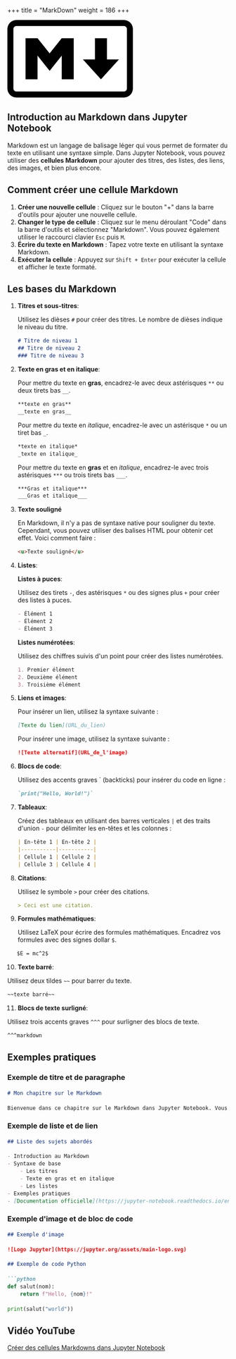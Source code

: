 +++
title = "MarkDown"
weight = 186
+++

![Markdown](markdown.png)

## Introduction au Markdown dans Jupyter Notebook

Markdown est un langage de balisage léger qui vous permet de formater du texte en utilisant une syntaxe simple. Dans Jupyter Notebook, vous pouvez utiliser des **cellules Markdown** pour ajouter des titres, des listes, des liens, des images, et bien plus encore.

## Comment créer une cellule Markdown

1. **Créer une nouvelle cellule** : Cliquez sur le bouton "+" dans la barre d'outils pour ajouter une nouvelle cellule.
2. **Changer le type de cellule** : Cliquez sur le menu déroulant "Code" dans la barre d'outils et sélectionnez "Markdown". Vous pouvez également utiliser le raccourci clavier `Esc` puis `M`.
3. **Écrire du texte en Markdown** : Tapez votre texte en utilisant la syntaxe Markdown.
4. **Exécuter la cellule** : Appuyez sur `Shift + Enter` pour exécuter la cellule et afficher le texte formaté.


## Les bases du Markdown

1. **Titres et sous-titres**:

   Utilisez les dièses `#` pour créer des titres. Le nombre de dièses indique le niveau du titre.

   ```markdown
   # Titre de niveau 1
   ## Titre de niveau 2
   ### Titre de niveau 3
   ```

2. **Texte en gras et en italique**:

   Pour mettre du texte en **gras**, encadrez-le avec deux astérisques `**` ou deux tirets bas `__`.

   ```markdown
   **texte en gras**
   __texte en gras__
   ```

   Pour mettre du texte en *italique*, encadrez-le avec un astérisque `*` ou un tiret bas `_`.

   ```markdown
   *texte en italique*
   _texte en italique_
   ```

   Pour mettre du texte en **gras** et en *italique*, encadrez-le avec trois astérisques `***` ou trois tirets bas `___`.

   ```markdown
   ***Gras et italique*** 
   ___Gras et italique___

3. **Texte souligné**

   En Markdown, il n'y a pas de syntaxe native pour souligner du texte. Cependant, vous pouvez utiliser des balises HTML pour obtenir cet effet. Voici comment faire :

   ```markdown
   <u>Texte souligné</u>
   ```

4. **Listes**:

   **Listes à puces**:

     Utilisez des tirets `-`, des astérisques `*` ou des signes plus `+` pour créer des listes à puces.

     ```markdown
     - Élément 1
     - Élément 2
     - Élément 3
     ```

   **Listes numérotées**:

     Utilisez des chiffres suivis d'un point pour créer des listes numérotées.

     ```markdown
     1. Premier élément
     2. Deuxième élément
     3. Troisième élément
     ```

5. **Liens et images**:

   Pour insérer un lien, utilisez la syntaxe suivante :

   ```markdown
   [Texte du lien](URL_du_lien)
   ```

   Pour insérer une image, utilisez la syntaxe suivante :

   ```markdown
   ![Texte alternatif](URL_de_l'image)
   ```

6. **Blocs de code**:

   Utilisez des accents graves ` (backticks) pour insérer du code en ligne :

   ```markdown
   `print("Hello, World!")`
   ```

7. **Tableaux**:

   Créez des tableaux en utilisant des barres verticales `|` et des traits d'union `-` pour délimiter les en-têtes et les colonnes :

   ```markdown
   | En-tête 1 | En-tête 2 |
   |-----------|-----------|
   | Cellule 1 | Cellule 2 |
   | Cellule 3 | Cellule 4 |
   ```

8. **Citations**:

   Utilisez le symbole `>` pour créer des citations.

   ```markdown
   > Ceci est une citation.
   ```

9. **Formules mathématiques**:

   Utilisez LaTeX pour écrire des formules mathématiques. Encadrez vos formules avec des signes dollar `$`.
   
```markdown
   $E = mc^2$
   ```

10. **Texte barré**:

   Utilisez deux tildes `~~` pour barrer du texte.
  
   ```markdown
   ~~texte barré~~
   ```

11. **Blocs de texte surligné**:

   Utilisez trois accents graves `^^^` pour surligner des blocs de texte.

   ```markdown
   ^^^markdown
   ```

## Exemples pratiques

### Exemple de titre et de paragraphe

```markdown
# Mon chapitre sur le Markdown

Bienvenue dans ce chapitre sur le Markdown dans Jupyter Notebook. Vous apprendrez à formater du texte facilement.
```

### Exemple de liste et de lien

```markdown
## Liste des sujets abordés

- Introduction au Markdown
- Syntaxe de base
	- Les titres
	- Texte en gras et en italique
	- Les listes
- Exemples pratiques
- [Documentation officielle](https://jupyter-notebook.readthedocs.io/en/stable/examples/Notebook/Working%20With%20Markdown%20Cells.html)
```

### Exemple d'image et de bloc de code

```markdown
## Exemple d'image

![Logo Jupyter](https://jupyter.org/assets/main-logo.svg)

## Exemple de code Python

```python
def salut(nom):
    return f"Hello, {nom}!"

print(salut("world"))
```

## Vidéo YouTube

[Créer des cellules Markdowns dans Jupyter Notebook](https://youtu.be/jyVnqr44mtE?si=jFdhyUAzv5VQ6OCz)